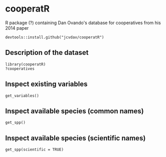 # cooperatR
R package (?) containing Dan Ovando's database for cooperatives from his 2014 paper

`devtools::install.github("jcvdav/cooperatR")`

## Description of the dataset

```
library(cooperatR)
?cooperatives
```

## Inspect existing variables

`get_variables()`

## Inspect available species (common names)

`get_spp()`

## Inspect available species (scientific names)

`get_spp(scientific = TRUE)`
